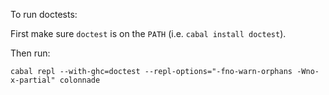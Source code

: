To run doctests:

First make sure `doctest` is on the `PATH` (i.e. `cabal install doctest`).

Then run:

```
cabal repl --with-ghc=doctest --repl-options="-fno-warn-orphans -Wno-x-partial" colonnade
```
